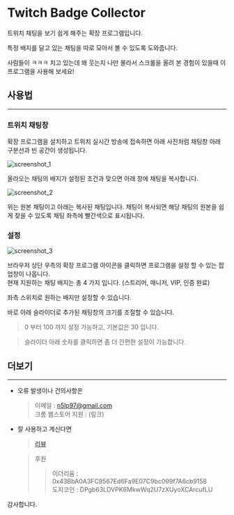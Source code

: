 # Twitch Badge Collector
트위치 채팅을 보기 쉽게 해주는 확장 프로그램입니다.

특정 배지를 달고 있는 채팅을 따로 모아서 볼 수 있도록 도와줍니다.

사람들이 ㅋㅋㅋ 치고 있는데 왜 웃는지 나만 몰라서 스크롤을 올려 본 경험이 있을때 이 프로그램을 사용해 보세요!


## 사용법
***

### 트위치 채팅창
확장 프로그램을 설치하고 트위치 실시간 방송에 접속하면 아래 사진처럼 채팅창 아래 구분선과 빈 공간이 생성됩니다.

![screenshot_1](/screenshot/chat_room_example.png)

올라오는 채팅의 배지가 설정된 조건과 맞으면 아래 창에 채팅을 복사합니다.

![screenshot_2](/screenshot/chat_room_example_2.png)

위는 원본 채팅이고 아래는 복사된 채팅입니다.
채팅이 복사되면 해당 채팅의 원본을 쉽게 찾을 수 있도록 채팅 좌측에 빨간색으로 표시됩니다.

### 설정
![screenshot_3](/screenshot/popup_ko.png)

브라우저 상단 우측의 확장 프로그램 아이콘을 클릭하면 프로그램을 설정 할 수 있는 팝업창이 나옵니다.<br>
현재 지원하는 채팅 배지는 총 4 가지 입니다. (스트리머, 매니저, VIP, 인증 완료)

좌측 스위치로 원하는 배지만 설정할 수 있습니다.

바로 아래 슬라이더로 추가된 채팅창의 크기를 조절할 수 있습니다. 


> 0 부터 100 까지 설정 가능하고, 기본값은 30 입니다.

> 슬라이더 아래 숫자를 클릭하면 좀 더 간편한 설정이 가능합니다.



## 더보기
***

* 오류 발생이나 건의사항은

    > 이메일 : n5lp97@gmail.com <br>
    > 크롬 웹스토어 지원 : (링크)

* 잘 사용하고 계신다면

    > [리뷰](https://chrome.google.com/webstore/detail/twitch-badge-collector/gnkpenemgdhdckabddlbcjlhplmhlhoj/reviews)

    > 후원
    >> 이더리움 : 0x43BbA0A3FC9567Ed6Fa9E07C9bc099f7A6cb9158 <br>
    >> 도지코인 : DPgb63LDVPK6MkwWq2U7zXUyoXCArcufLU

감사합니다.



